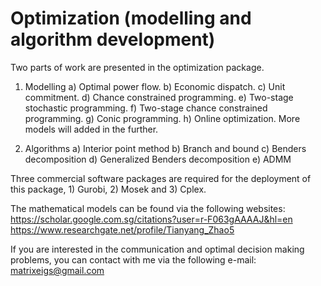 # Optimization (modelling and algorithm development)

Two parts of work are presented in the optimization package.
1) Modelling
a) Optimal power flow.
b) Economic dispatch.
c) Unit commitment.
d) Chance constrained programming.
e) Two-stage stochastic programming.
f) Two-stage chance constrained programming.
g) Conic programming.
h) Online optimization.
More models will added in the further.

2) Algorithms
a) Interior point method
b) Branch and bound
c) Benders decomposition
d) Generalized Benders decomposition
e) ADMM

Three commercial software packages are required for the deployment of this package, 1) Gurobi, 2) Mosek and 3) Cplex.

The mathematical models can be found via the following websites:
https://scholar.google.com.sg/citations?user=r-F063gAAAAJ&hl=en
https://www.researchgate.net/profile/Tianyang_Zhao5

If you are interested in the communication and optimal decision making problems, you can contact with me via the following e-mail:
matrixeigs@gmail.com